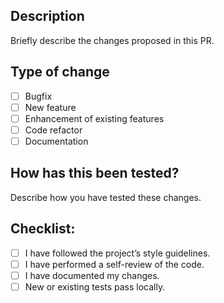 ## Description
Briefly describe the changes proposed in this PR.

## Type of change
- [ ] Bugfix
- [ ] New feature
- [ ] Enhancement of existing features
- [ ] Code refactor
- [ ] Documentation

## How has this been tested?
Describe how you have tested these changes.

## Checklist:
- [ ] I have followed the project’s style guidelines.
- [ ] I have performed a self-review of the code.
- [ ] I have documented my changes.
- [ ] New or existing tests pass locally.
